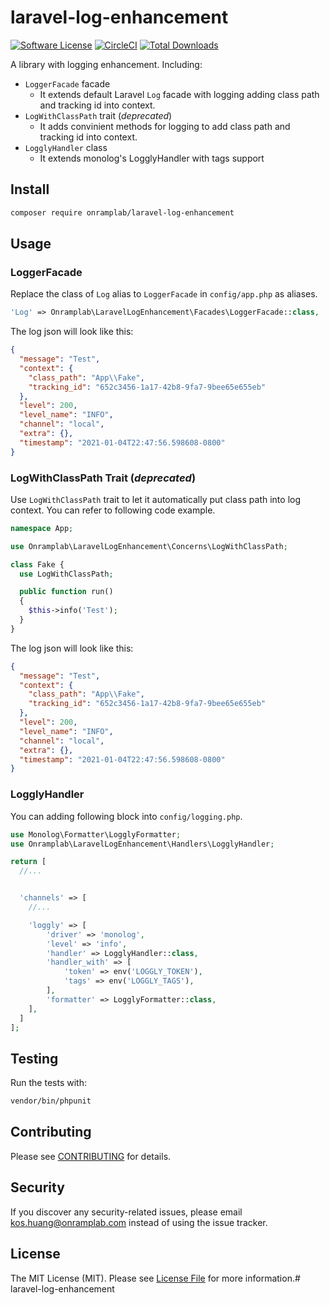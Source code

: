 # laravel-log-enhancement

[![Software License](https://img.shields.io/badge/license-MIT-brightgreen.svg?style=flat-square)](LICENSE.md)
[![CircleCI](https://circleci.com/gh/OnrampLab/laravel-log-enhancement.svg?style=shield)](https://circleci.com/gh/OnrampLab/laravel-log-enhancement)
[![Total Downloads](https://img.shields.io/packagist/dt/onramplab/laravel-log-enhancement.svg?style=flat-square)](https://packagist.org/packages/onramplab/laravel-log-enhancement)

A library with logging enhancement. Including:

- `LoggerFacade` facade
  - It extends default Laravel `Log` facade with logging adding class path and tracking id into context.
- `LogWithClassPath` trait (*deprecated*)
  - It adds convinient methods for logging to add class path and tracking id into context.
- `LogglyHandler` class
  - It extends monolog's LogglyHandler with tags support

## Install

```bash
composer require onramplab/laravel-log-enhancement
```

## Usage

### LoggerFacade

Replace the class of `Log` alias to `LoggerFacade` in `config/app.php` as aliases.

```php
'Log' => Onramplab\LaravelLogEnhancement\Facades\LoggerFacade::class,
```

The log json will look like this:

```json
{
  "message": "Test",
  "context": {
    "class_path": "App\\Fake",
    "tracking_id": "652c3456-1a17-42b8-9fa7-9bee65e655eb"
  },
  "level": 200,
  "level_name": "INFO",
  "channel": "local",
  "extra": {},
  "timestamp": "2021-01-04T22:47:56.598608-0800"
}
```

### LogWithClassPath Trait (*deprecated*)

Use `LogWithClassPath` trait to let it automatically put class path into log context. You can refer to following code example.

```php
namespace App;

use Onramplab\LaravelLogEnhancement\Concerns\LogWithClassPath;

class Fake {
  use LogWithClassPath;

  public function run()
  {
    $this->info('Test');
  }
}
```

The log json will look like this:

```json
{
  "message": "Test",
  "context": {
    "class_path": "App\\Fake",
    "tracking_id": "652c3456-1a17-42b8-9fa7-9bee65e655eb"
  },
  "level": 200,
  "level_name": "INFO",
  "channel": "local",
  "extra": {},
  "timestamp": "2021-01-04T22:47:56.598608-0800"
}
```

### LogglyHandler

You can adding following block into `config/logging.php`.

```php
use Monolog\Formatter\LogglyFormatter;
use Onramplab\LaravelLogEnhancement\Handlers\LogglyHandler;

return [
  //...


  'channels' => [
    //...

    'loggly' => [
        'driver' => 'monolog',
        'level' => 'info',
        'handler' => LogglyHandler::class,
        'handler_with' => [
            'token' => env('LOGGLY_TOKEN'),
            'tags' => env('LOGGLY_TAGS'),
        ],
        'formatter' => LogglyFormatter::class,
    ],
  ]
];

```

## Testing

Run the tests with:

```bash
vendor/bin/phpunit
```

## Contributing

Please see [CONTRIBUTING](CONTRIBUTING.md) for details.

## Security

If you discover any security-related issues, please email kos.huang@onramplab.com instead of using the issue tracker.

## License

The MIT License (MIT). Please see [License File](/LICENSE.md) for more information.# laravel-log-enhancement
